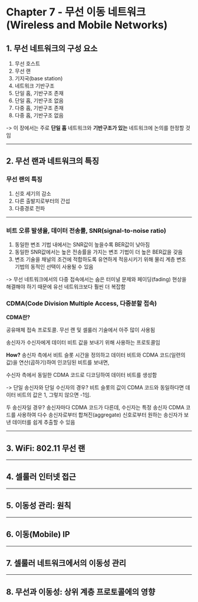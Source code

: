 # Chapter 7 - 무선 이동 네트워크(Wireless and Mobile Networks)

## 1. 무선 네트워크의 구성 요소

1. 무선 호스트
2. 무선 랜
3. 기지국(base station)
4. 네트워크 기반구조
5. 단일 홉, 기반구조 존재
6. 단일 홉, 기반구조 없음
7. 다중 홉, 기반구조 존재
8. 다중 홉, 기반구조 없음

-> 이 장에서는 주로 **단일 홉** 네트워크와 **기반구조가 있는** 네트워크에 논의를 한정할 것임

<hr/>

## 2. 무선 랜과 네트워크의 특징
### 무선 랜의 특징
1. 신호 세기의 감소
2. 다른 출발지로부터의 간섭
3. 다중경로 전파

<hr/>

### 비트 오류 발생율, 데이터 전송률, SNR(signal-to-noise ratio)

1. 동일한 변조 기법 내에서는 SNR값이 높을수록 BER값이 낮아짐
2. 동일한 SNR값에서는 높은 전송률을 가지는 변조 기법이 더 높은 BER값을 갖음
3. 변조 기술을 채널의 조건에 적합하도록 유연하게 적응시키기 위해 물리 계층 변조 기법의 동적인 선택이 사용될 수 있음

-> 무선 네트워크에서의 다중 접속에서는 숨은 터미널 문제와 페이딩(fading) 현상을 해결해야 하기 때문에 유선 네트워크보다 훨씬 더 복잡함

### CDMA(Code Division Multiple Access, 다중분할 접속)

**CDMA란?**

공유매체 접속 프로토콜. 무선 랜 및 셀룰러 기술에서 아주 많이 사용됨

송신자가 수신자에게 데이터 비트 값을 보내기 위해 사용하는 프로토콜임

**How?** 송신자 측에서 비트 슬롯 시간을 정의하고 데이터 비트와 CDMA 코드(일련의 값)을 연산(곱하기)하여 인코딩된 비트를 보내면, 

수신자 측에서 동일한 CDMA 코드로 디코딩하여 데이터 비트를 생성함

-> 단일 송신자와 단일 수신자의 경우? 비트 슬롯의 값이 CDMA 코드와 동일하다면 데이터 비트의 값은 1, 그렇지 않으면 -1임.

  두 송신자일 경우? 송신자마다 CDMA 코드가 다른데, 수신자는 특정 송신자 CDMA 코드를 사용하여 다수 송신자로부터 합쳐진(aggregate) 신호로부터 원하는 송신자가 보낸 데이터를 쉽게 추출할 수 있음

<hr/>

## 3. WiFi: 802.11 무선 랜

<hr/>

## 4. 셀룰러 인터넷 접근

<hr/>

## 5. 이동성 관리: 원칙

<hr/>

## 6. 이동(Mobile) IP

<hr/>

## 7. 셀룰러 네트워크에서의 이동성 관리

<hr/>

## 8. 무선과 이동성: 상위 계층 프로토콜에의 영향
